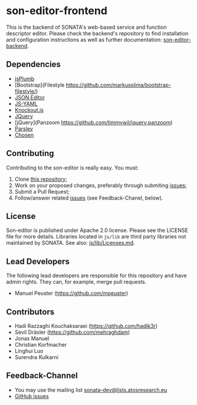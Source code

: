 # son-editor-frontend

This is the backend of SONATA's web-based service and function descriptor editor. Please check the backend's repository to find installation and configuration instructions as well as further documentation: [son-editor-backend](https://github.com/sonata-nfv/son-editor-backend).

## Dependencies

* [jsPlumb](http://jsplumbtoolkit.com/)
* [Bootstrap](Filestyle https://github.com/markusslima/bootstrap-filestyle/)
* [JSON Editor](https://github.com/jdorn/json-editor/)
* [JS-YAML](https://github.com/nodeca/js-yaml)
* [Knockout.js](http://knockoutjs.com/)
* [JQuery](https://jquery.org/)
* [jQuery](Panzoom https://github.com/timmywil/jquery.panzoom)
* [Parsley](http://github.com/guillaumepotier/Parsley.js)
* [Chosen](https://github.com/harvesthq/chosen)

## Contributing

Contributing to the son-editor is really easy. You must:

1. Clone [this repository](http://github.com/sonata-nfv/son-editor-backend);
2. Work on your proposed changes, preferably through submiting [issues](https://github.com/sonata-nfv/son-editor-backend/issues);
3. Submit a Pull Request;
4. Follow/answer related [issues](https://github.com/sonata-nfv/son-editor-backend/issues) (see Feedback-Chanel, below).

## License

Son-editor is published under Apache 2.0 license. Please see the LICENSE file for more details. Libraries located in `js/lib` are third party libraries not maintained by SONATA. See also: [js/lib/Licenses.md](https://github.com/sonata-nfv/son-editor-frontend/blob/master/js/lib/Licenses.md).

## Lead Developers

The following lead developers are responsible for this repository and have admin rights. They can, for example, merge pull requests.

* Manuel Peuster (https://github.com/mpeuster)

## Contributors

* Hadi Razzaghi Kouchaksaraei (https://github.com/hadik3r)
* Sevil Dräxler (https://github.com/mehraghdam)
* Jonas Manuel
* Christian Korfmacher
* Linghui Luo
* Surendra Kulkarni

## Feedback-Channel

* You may use the mailing list [sonata-dev@lists.atosresearch.eu](mailto:sonata-dev@lists.atosresearch.eu)
* [GitHub issues](https://github.com/sonata-nfv/son-editor-backend/issues)





